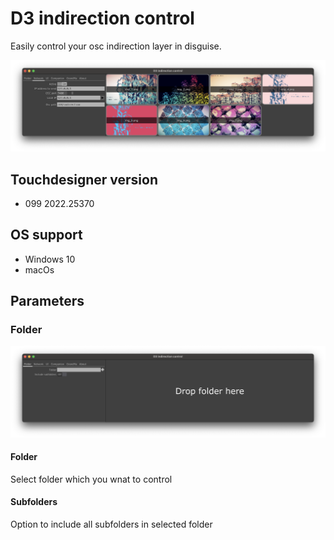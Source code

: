 # D3 indirection control

Easily control your osc indirection layer in disguise.

![common-view](assets/common-view.png)

## Touchdesigner version

* 099 2022.25370

## OS support

* Windows 10
* macOs

## Parameters

### Folder

![folder-tab](assets/folder-tab.png)

#### Folder
Select folder which you wnat to control

#### Subfolders
Option to include all subfolders in selected folder